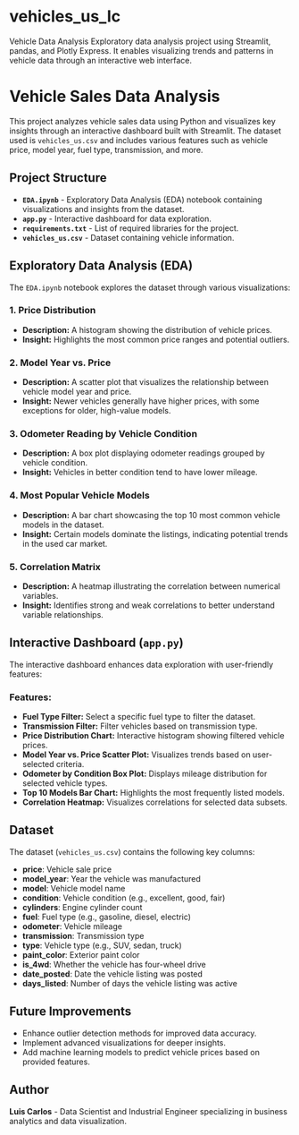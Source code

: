 # vehicles_us_lc
Vehicle Data Analysis  Exploratory data analysis project using Streamlit, pandas, and Plotly Express. It enables visualizing trends and patterns in vehicle data through an interactive web interface.
# Vehicle Sales Data Analysis

This project analyzes vehicle sales data using Python and visualizes key insights through an interactive dashboard built with Streamlit. The dataset used is `vehicles_us.csv` and includes various features such as vehicle price, model year, fuel type, transmission, and more.

## Project Structure
- **`EDA.ipynb`** - Exploratory Data Analysis (EDA) notebook containing visualizations and insights from the dataset.
- **`app.py`** - Interactive dashboard for data exploration.
- **`requirements.txt`** - List of required libraries for the project.
- **`vehicles_us.csv`** - Dataset containing vehicle information.

## Exploratory Data Analysis (EDA)
The `EDA.ipynb` notebook explores the dataset through various visualizations:

### 1. **Price Distribution**
- **Description:** A histogram showing the distribution of vehicle prices.
- **Insight:** Highlights the most common price ranges and potential outliers.

### 2. **Model Year vs. Price**
- **Description:** A scatter plot that visualizes the relationship between vehicle model year and price.
- **Insight:** Newer vehicles generally have higher prices, with some exceptions for older, high-value models.

### 3. **Odometer Reading by Vehicle Condition**
- **Description:** A box plot displaying odometer readings grouped by vehicle condition.
- **Insight:** Vehicles in better condition tend to have lower mileage.

### 4. **Most Popular Vehicle Models**
- **Description:** A bar chart showcasing the top 10 most common vehicle models in the dataset.
- **Insight:** Certain models dominate the listings, indicating potential trends in the used car market.

### 5. **Correlation Matrix**
- **Description:** A heatmap illustrating the correlation between numerical variables.
- **Insight:** Identifies strong and weak correlations to better understand variable relationships.

## Interactive Dashboard (`app.py`)
The interactive dashboard enhances data exploration with user-friendly features:

### Features:
- **Fuel Type Filter:** Select a specific fuel type to filter the dataset.
- **Transmission Filter:** Filter vehicles based on transmission type.
- **Price Distribution Chart:** Interactive histogram showing filtered vehicle prices.
- **Model Year vs. Price Scatter Plot:** Visualizes trends based on user-selected criteria.
- **Odometer by Condition Box Plot:** Displays mileage distribution for selected vehicle types.
- **Top 10 Models Bar Chart:** Highlights the most frequently listed models.
- **Correlation Heatmap:** Visualizes correlations for selected data subsets.

## Dataset
The dataset (`vehicles_us.csv`) contains the following key columns:
- **price**: Vehicle sale price
- **model_year**: Year the vehicle was manufactured
- **model**: Vehicle model name
- **condition**: Vehicle condition (e.g., excellent, good, fair)
- **cylinders**: Engine cylinder count
- **fuel**: Fuel type (e.g., gasoline, diesel, electric)
- **odometer**: Vehicle mileage
- **transmission**: Transmission type
- **type**: Vehicle type (e.g., SUV, sedan, truck)
- **paint_color**: Exterior paint color
- **is_4wd**: Whether the vehicle has four-wheel drive
- **date_posted**: Date the vehicle listing was posted
- **days_listed**: Number of days the vehicle listing was active

## Future Improvements
- Enhance outlier detection methods for improved data accuracy.
- Implement advanced visualizations for deeper insights.
- Add machine learning models to predict vehicle prices based on provided features.

## Author
**Luis Carlos** - Data Scientist and Industrial Engineer specializing in business analytics and data visualization.
